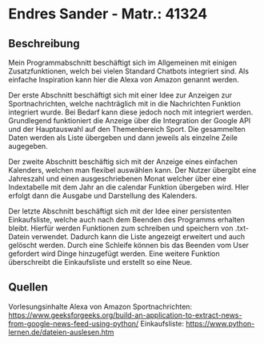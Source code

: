 # Endres Sander - Matr.: 41324

## Beschreibung
Mein Programmabschnitt beschäftigt sich im Allgemeinen mit einigen Zusatzfunktionen, welch bei vielen 
Standard Chatbots integriert sind. Als einfache Inspiration kann hier die Alexa von Amazon genannt werden.

Der erste Abschnitt beschäftigt sich mit einer Idee zur Anzeigen zur Sportnachrichten, welche nachträglich
mit in die Nachrichten Funktion integriert wurde. Bei Bedarf kann diese jedoch noch mit integriert werden.
Grundlegend funktioniert die Anzeige über die Integration der Google API und der Hauptauswahl auf den
Themenbereich Sport. Die gesammelten Daten werden als Liste übergeben und dann jeweils als einzelne
Zeile augegeben.

Der zweite Abschnitt beschäftig sich mit der Anzeige eines einfachen Kalenders, welchen man flexibel
auswählen kann. Der Nutzer übergibt eine Jahreszahl und einen ausgeschriebenen Monat welcher über eine
Indextabelle mit dem Jahr an die calendar Funktion übergeben wird. HIer erfolgt dann die Ausgabe und 
Darstellung des Kalenders.

Der letzte Abschnitt beschäftigt sich mit der Idee einer persistenten Einkaufsliste, welche auch nach
dem Beenden des Programms erhalten bleibt. Hierfür werden Funktionen zum schreiben und speichern von
.txt-Datein verwendet. Dadurch kann die Liste angezeigt erweitert und auch gelöscht werden. Durch eine
Schleife können bis das Beenden vom User gefordert wird Dinge hinzugefügt werden. Eine weitere Funktion
überschreibt die Einkaufsliste und erstellt so eine Neue.

## Quellen
Vorlesungsinhalte
Alexa von Amazon
Sportnachrichten: https://www.geeksforgeeks.org/build-an-application-to-extract-news-from-google-news-feed-using-python/
Einkaufsliste: https://www.python-lernen.de/dateien-auslesen.htm
